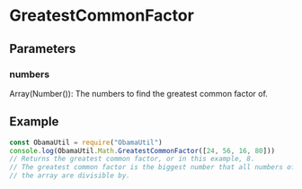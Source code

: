 # GreatestCommonFactor
## Parameters
### numbers
Array(Number()): The numbers to find the greatest common factor of.
## Example
```javascript
const ObamaUtil = require("ObamaUtil")
console.log(ObamaUtil.Math.GreatestCommonFactor([24, 56, 16, 80]))
// Returns the greatest common factor, or in this example, 8.
// The greatest common factor is the biggest number that all numbers of
// the array are divisible by.
```